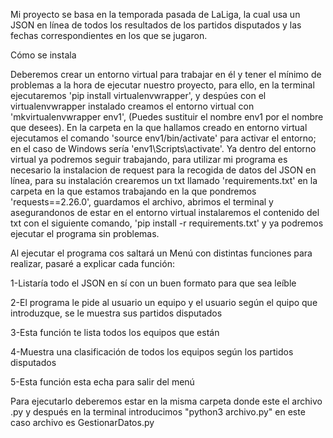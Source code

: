 Mi proyecto se basa en la temporada pasada de LaLiga, la cual usa un JSON en línea de todos los resultados de los partidos disputados y las fechas correspondientes en los que se jugaron.

Cómo se instala

Deberemos crear un entorno virtual para trabajar en él y tener el mínimo de problemas a la hora de ejecutar nuestro proyecto, para ello, en la terminal ejecutaremos 'pip install virtualenvwrapper', y despúes con el virtualenvwrapper instalado creamos el entorno virtual con 'mkvirtualenvwrapper env1', (Puedes sustituir el nombre env1 por el nombre que desees). En la carpeta en la que hallamos creado en entorno virtual ejecutamos el comando 'source env1/bin/activate' para activar el entorno; en el caso de Windows sería 'env1\Scripts\activate'.
Ya dentro del entorno virtual ya podremos seguir trabajando, para utilizar mi programa es necesario la instalacion de request para la recogida de datos del JSON en línea, para su instalación crearemos un txt llamado 'requirements.txt' en la carpeta en la que estamos trabajando en la que pondremos 'requests==2.26.0', guardamos el archivo, abrimos el terminal y asegurandonos de estar en el entorno virtual instalaremos el contenido del txt con el siguiente comando, 'pip install -r requirements.txt' y ya podremos ejecutar el programa sin problemas.

Al ejecutar el programa cos saltará un Menú con distintas funciones para realizar, pasaré a explicar cada función:

1-Listaría todo el JSON en sí con un buen formato para que sea leíble

2-El programa le pide al usuario un equipo y el usuario según el quipo que introduzque, se le muestra sus partidos disputados

3-Esta función te lista todos los equipos que están

4-Muestra una clasificación de todos los equipos según los partidos disputados

5-Esta función esta echa para salir del menú

Para ejecutarlo deberemos estar en la misma carpeta donde este el archivo .py y después en la terminal introducimos "python3 archivo.py" en este caso archivo es GestionarDatos.py